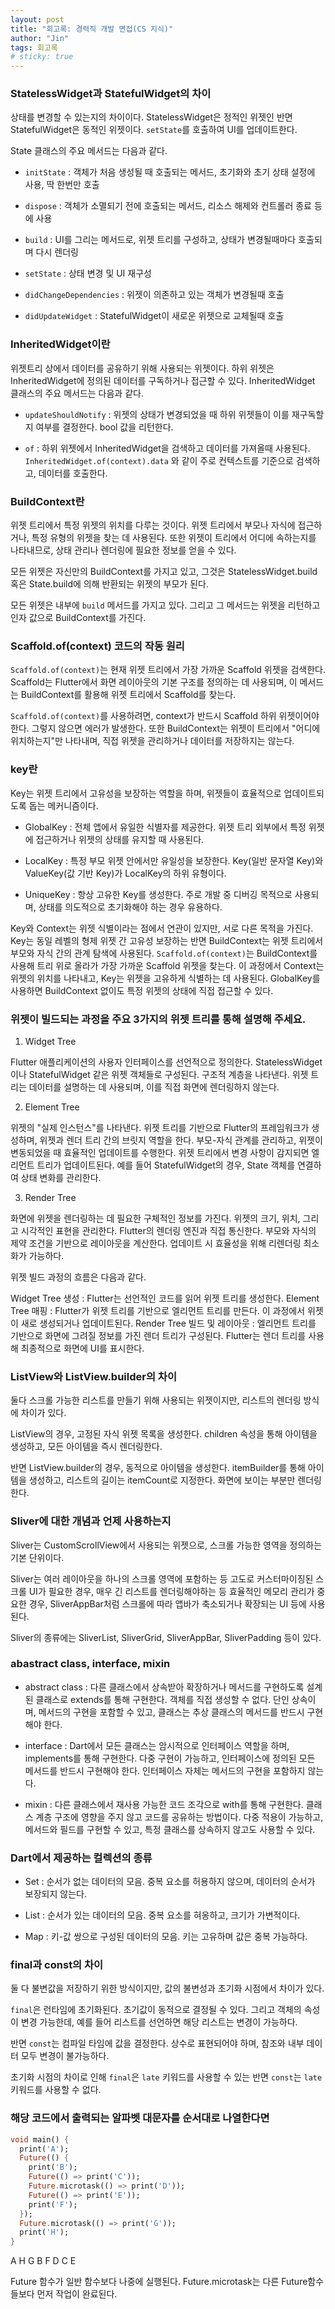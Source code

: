 ```yaml
---
layout: post
title: "회고록: 경력직 개발 면접(CS 지식)"
author: "Jin"
tags: 회고록
# sticky: true
---
```


### StatelessWidget과 StatefulWidget의 차이

상태를 변경할 수 있는지의 차이이다. StatelessWidget은 정적인 위젯인 반면 StatefulWidget은 동적인 위젯이다. `setState`를 호출하여 UI를 업데이트한다.

State 클래스의 주요 메서드는 다음과 같다.

- `initState` : 객체가 처음 생성될 때 호출되는 메서드, 초기화와 초기 상태 설정에 사용, 딱 한번만 호출

- `dispose` : 객체가 소멸되기 전에 호출되는 메서드, 리소스 해제와 컨트롤러 종료 등에 사용

- `build` : UI를 그리는 메서드로, 위젯 트리를 구성하고, 상태가 변경될때마다 호출되며 다시 렌더링

- `setState` : 상태 변경 및 UI 재구성

- `didChangeDependencies` : 위젯이 의존하고 있는 객체가 변경될때 호출

- `didUpdateWidget` : StatefulWidget이 새로운 위젯으로 교체될때 호출

### InheritedWidget이란

위젯트리 상에서 데이터를 공유하기 위해 사용되는 위젯이다. 하위 위젯은 InheritedWidget에 정의된 데이터를 구독하거나 접근할 수 있다.
InheritedWidget 클래스의 주요 메서드는 다음과 같다.

- `updateShouldNotify` : 위젯의 상태가 변경되었을 때 하위 위젯들이 이를 재구독할지 여부를 결정한다. bool 값을 리턴한다.

- `of` : 하위 위젯에서 InheritedWidget을 검색하고 데이터를 가져올때 사용된다.
`InheritedWidget.of(context).data` 와 같이 주로 컨텍스트를 기준으로 검색하고, 데이터를 호출한다.

### BuildContext란

위젯 트리에서 특정 위젯의 위치를 다루는 것이다. 위젯 트리에서 부모나 자식에 접근하거나, 특정 유형의 위젯을 찾는 데 사용된다. 또한 위젯이 트리에서 어디에 속하는지를 나타내므로, 상태 관리나 렌더링에 필요한 정보를 얻을 수 있다.

모든 위젯은 자신만의 BuildContext를 가지고 있고, 그것은 StatelessWidget.build 혹은 State.build에 의해 반환되는 위젯의 부모가 된다. 

모든 위젯은 내부에 `build` 메서드를 가지고 있다. 그리고 그 메서드는 위젯을 리턴하고 인자 값으로 BuildContext를 가진다. 

### Scaffold.of(context) 코드의 작동 원리

`Scaffold.of(context)`는 현재 위젯 트리에서 가장 가까운 Scaffold 위젯을 검색한다. Scaffold는 Flutter에서 화면 레이아웃의 기본 구조를 정의하는 데 사용되며, 이 메서드는 BuildContext를 활용해 위젯 트리에서 Scaffold를 찾는다.

`Scaffold.of(context)`를 사용하려면, context가 반드시 Scaffold 하위 위젯이어야 한다. 그렇지 않으면 에러가 발생한다. 또한 BuildContext는 위젯이 트리에서 "어디에 위치하는지"만 나타내며, 직접 위젯을 관리하거나 데이터를 저장하지는 않는다.

### key란

Key는 위젯 트리에서 고유성을 보장하는 역할을 하며, 위젯들이 효율적으로 업데이트되도록 돕는 메커니즘이다. 

- GlobalKey : 전체 앱에서 유일한 식별자를 제공한다. 위젯 트리 외부에서 특정 위젯에 접근하거나 위젯의 상태를 유지할 때 사용된다.

- LocalKey : 특정 부모 위젯 안에서만 유일성을 보장한다. Key(일반 문자열 Key)와 ValueKey(값 기반 Key)가 LocalKey의 하위 유형이다.

- UniqueKey : 항상 고유한 Key를 생성한다. 주로 개발 중 디버깅 목적으로 사용되며, 상태를 의도적으로 초기화해야 하는 경우 유용하다.

Key와 Context는 위젯 식별이라는 점에서 연관이 있지만, 서로 다른 목적을 가진다. Key는 동일 레벨의 형제 위젯 간 고유성 보장하는 반면 BuildContext는 위젯 트리에서 부모와 자식 간의 관계 탐색에 사용된다. `Scaffold.of(context)`는 BuildContext를 사용해 트리 위로 올라가 가장 가까운 Scaffold 위젯을 찾는다. 이 과정에서 Context는 위젯의 위치를 나타내고, Key는 위젯을 고유하게 식별하는 데 사용된다. GlobalKey를 사용하면 BuildContext 없이도 특정 위젯의 상태에 직접 접근할 수 있다.

### 위젯이 빌드되는 과정을 주요 3가지의 위젯 트리를 통해 설명해 주세요.

1. Widget Tree

Flutter 애플리케이션의 사용자 인터페이스를 선언적으로 정의한다.
StatelessWidget이나 StatefulWidget 같은 위젯 객체들로 구성된다.
구조적 계층을 나타낸다. 위젯 트리는 데이터를 설명하는 데 사용되며, 이를 직접 화면에 렌더링하지 않는다.

2. Element Tree

위젯의 "실제 인스턴스"를 나타낸다.
위젯 트리를 기반으로 Flutter의 프레임워크가 생성하며, 위젯과 렌더 트리 간의 브릿지 역할을 한다.
부모-자식 관계를 관리하고, 위젯이 변동되었을 때 효율적인 업데이트를 수행한다.
위젯 트리에서 변경 사항이 감지되면 엘리먼트 트리가 업데이트된다. 예를 들어 StatefulWidget의 경우, State 객체를 연결하여 상태 변화를 관리한다.

3. Render Tree

화면에 위젯을 렌더링하는 데 필요한 구체적인 정보를 가진다.
위젯의 크기, 위치, 그리고 시각적인 표현을 관리한다.
Flutter의 렌더링 엔진과 직접 통신한다.
부모와 자식의 제약 조건을 기반으로 레이아웃을 계산한다.
업데이트 시 효율성을 위해 리렌더링 최소화가 가능하다.

위젯 빌드 과정의 흐름은 다음과 같다.

Widget Tree 생성 : Flutter는 선언적인 코드를 읽어 위젯 트리를 생성한다.
Element Tree 매핑 : Flutter가 위젯 트리를 기반으로 엘리먼트 트리를 만든다. 이 과정에서 위젯이 새로 생성되거나 업데이트된다.
Render Tree 빌드 및 레이아웃 : 엘리먼트 트리를 기반으로 화면에 그려질 정보를 가진 렌더 트리가 구성된다. Flutter는 렌더 트리를 사용해 최종적으로 화면에 UI를 표시한다.

### ListView와 ListView.builder의 차이

둘다 스크롤 가능한 리스트를 만들기 위해 사용되는 위젯이지만, 리스트의 렌더링 방식에 차이가 있다.

ListView의 경우, 고정된 자식 위젯 목록을 생성한다. children 속성을 통해 아이템을 생성하고, 모든 아이템을 즉시 렌더링한다.

반면 ListView.builder의 경우, 동적으로 아이템을 생성한다. itemBuilder를 통해 아이템을 생성하고, 리스트의 길이는 itemCount로 지정한다. 화면에 보이는 부분만 렌더링한다.

### Sliver에 대한 개념과 언제 사용하는지

Sliver는 CustomScrollView에서 사용되는 위젯으로, 스크롤 가능한 영역을 정의하는 기본 단위이다. 

Sliver는 여러 레이아웃을 하나의 스크롤 영역에 포함하는 등 고도로 커스터마이징된 스크롤 UI가 필요한 경우, 매우 긴 리스트를 렌더링해야하는 등 효율적인 메모리 관리가 중요한 경우, SliverAppBar처럼 스크롤에 따라 앱바가 축소되거나 확장되는 UI 등에 사용된다.

Sliver의 종류에는 SliverList, SliverGrid, SliverAppBar, SliverPadding 등이 있다.

### abastract class, interface, mixin

- abstract class : 다른 클래스에서 상속받아 확장하거나 메서드를 구현하도록 설계된 클래스로 extends를 통해 구현한다. 객체를 직접 생성할 수 없다. 단인 상속이며, 메서드의 구현을 포함할 수 있고, 클래스는 추상 클래스의 메서드를 반드시 구현해야 한다.

- interface : Dart에서 모든 클래스는 암시적으로 인터페이스 역할을 하며, implements를 통해 구현한다. 다중 구현이 가능하고, 인터페이스에 정의된 모든 메서드를 반드시 구현해야 한다. 인터페이스 자체는 메서드의 구현을 포함하지 않는다.

- mixin : 다른 클래스에서 재사용 가능한 코드 조각으로 with를 통해 구현한다. 클래스 계층 구조에 영향을 주지 않고 코드를 공유하는 방법이다. 다중 적용이 가능하고, 메서드와 필드를 구현할 수 있고, 특정 클래스를 상속하지 않고도 사용할 수 있다.

### Dart에서 제공하는 컬렉션의 종류

- Set : 순서가 없는 데이터의 모음. 중복 요소를 허용하지 않으며, 데이터의 순서가 보장되지 않는다.

- List : 순서가 있는 데이터의 모음. 중복 요소를 혀옹하고, 크기가 가변적이다.

- Map : 키-값 쌍으로 구성된 데이터의 모음. 키는 고유하며 값은 중복 가능하다.

### final과 const의 차이

둘 다 불변값을 저장하기 위한 방식이지만, 값의 불변성과 초기화 시점에서 차이가 있다.

`final`은 런타임에 초기화된다. 초기값이 동적으로 결정될 수 있다. 그리고 객체의 속성이 변경 가능한데, 예를 들어 리스트를 선언하면 해당 리스트는 변경이 가능하다.

반면 `const`는 컴파일 타임에 값을 결정한다. 상수로 표현되어야 하며, 참조와 내부 데이터 모두 변경이 불가능하다.

초기화 시점의 차이로 인해 `final`은 `late` 키워드를 사용할 수 있는 반면 `const`는 `late` 키워드를 사용할 수 없다.

### 해당 코드에서 출력되는 알파벳 대문자를 순서대로 나열한다면

```dart
void main() {  
  print('A');  
  Future(() {  
    print('B');  
    Future(() => print('C'));  
    Future.microtask(() => print('D'));  
    Future(() => print('E'));  
    print('F');  
  });  
  Future.microtask(() => print('G'));  
  print('H');  
}
```
A H G B F D C E

Future 함수가 일반 함수보다 나중에 실행된다.
Future.microtask는 다른 Future함수들보다 먼저 작업이 완료된다.
